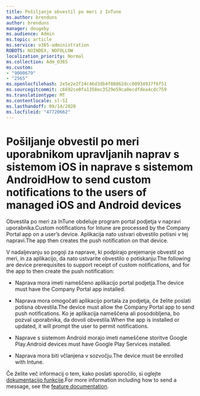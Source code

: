 ```yaml
---
title: Pošiljanje obvestil po meri z InTune
ms.author: brenduns
author: brenduns
manager: dougeby
ms.audience: Admin
ms.topic: article
ms.service: o365-administration
ROBOTS: NOINDEX, NOFOLLOW
localization_priority: Normal
ms.collection: Adm_O365
ms.custom:
- "9000679"
- "2565"
ms.openlocfilehash: 2e5e2e2f24c46d3db4f08862dcc80934937f6f51
ms.sourcegitcommit: c6692ce0fa1358ec3529e59ca0ecdfdea4cdc759
ms.translationtype: MT
ms.contentlocale: sl-SI
ms.lasthandoff: 09/14/2020
ms.locfileid: "47720662"
---
```

# <a name="how-to-send-custom-notifications-to-the-users-of-managed-ios-and-android-devices"></a><span data-ttu-id="9b4f1-102">Pošiljanje obvestil po meri uporabnikom upravljanih naprav s sistemom iOS in naprave s sistemom Android</span><span class="sxs-lookup"><span data-stu-id="9b4f1-102">How to send custom notifications to the users of managed iOS and Android devices</span></span>

<span data-ttu-id="9b4f1-103">Obvestila po meri za InTune obdeluje program portal podjetja v napravi uporabnika.</span><span class="sxs-lookup"><span data-stu-id="9b4f1-103">Custom notifications for Intune are processed by the Company Portal app on a user’s device.</span></span> <span data-ttu-id="9b4f1-104">Aplikacija nato ustvari obvestilo potisni v tej napravi.</span><span class="sxs-lookup"><span data-stu-id="9b4f1-104">The app then creates the push notification on that device.</span></span>

<span data-ttu-id="9b4f1-105">V nadaljevanju so pogoji za naprave, ki podpirajo prejemanje obvestil po meri, in za aplikacijo, da nato ustvarite obvestilo o potiskanju:</span><span class="sxs-lookup"><span data-stu-id="9b4f1-105">The following are device prerequisites to support receipt of custom notifications, and for the app to then create the push notification:</span></span>

- <span data-ttu-id="9b4f1-106">Naprava mora imeti nameščeno aplikacijo portal podjetja.</span><span class="sxs-lookup"><span data-stu-id="9b4f1-106">The device must have the Company Portal app installed.</span></span>  

- <span data-ttu-id="9b4f1-107">Naprava mora omogočati aplikacijo portala za podjetja, če želite poslati potisna obvestila.</span><span class="sxs-lookup"><span data-stu-id="9b4f1-107">The device must allow the Company Portal app to send push notifications.</span></span> <span data-ttu-id="9b4f1-108">Ko je aplikacija nameščena ali posodobljena, bo pozval uporabnika, da dovoli obvestila.</span><span class="sxs-lookup"><span data-stu-id="9b4f1-108">When the app is installed or updated, it will prompt the user to permit notifications.</span></span>

- <span data-ttu-id="9b4f1-109">Naprave s sistemom Android morajo imeti nameščene storitve Google Play.</span><span class="sxs-lookup"><span data-stu-id="9b4f1-109">Android devices must have Google Play Services installed.</span></span>

- <span data-ttu-id="9b4f1-110">Naprava mora biti včlanjena v sozvočju.</span><span class="sxs-lookup"><span data-stu-id="9b4f1-110">The device must be enrolled with Intune.</span></span>

<span data-ttu-id="9b4f1-111">Če želite več informacij o tem, kako poslati sporočilo, si oglejte [dokumentacijo funkcije](https://docs.microsoft.com/intune/custom-notifications).</span><span class="sxs-lookup"><span data-stu-id="9b4f1-111">For more information including how to send a message, see the [feature documentation](https://docs.microsoft.com/intune/custom-notifications).</span></span>
